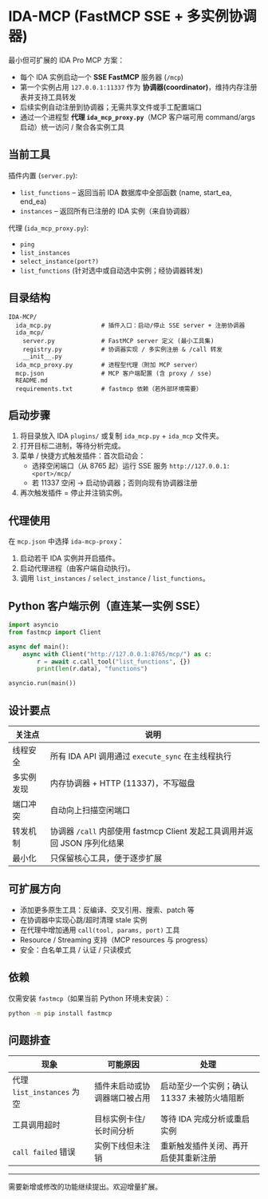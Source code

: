 # IDA-MCP (FastMCP SSE + 多实例协调器)

最小但可扩展的 IDA Pro MCP 方案：

* 每个 IDA 实例启动一个 **SSE FastMCP** 服务器 (`/mcp`)
* 第一个实例占用 `127.0.0.1:11337` 作为 **协调器(coordinator)**，维持内存注册表并支持工具转发
* 后续实例自动注册到协调器；无需共享文件或手工配置端口
* 通过一个进程型 **代理 `ida_mcp_proxy.py`**（MCP 客户端可用 command/args 启动）统一访问 / 聚合各实例工具

## 当前工具

插件内置 (`server.py`):

* `list_functions` – 返回当前 IDA 数据库中全部函数 (name, start_ea, end_ea)
* `instances` – 返回所有已注册的 IDA 实例（来自协调器）

代理 (`ida_mcp_proxy.py`):

* `ping`
* `list_instances`
* `select_instance(port?)`
* `list_functions` (针对选中或自动选中实例；经协调器转发)

## 目录结构

```text
IDA-MCP/
  ida_mcp.py              # 插件入口：启动/停止 SSE server + 注册协调器
  ida_mcp/
    server.py             # FastMCP server 定义 (最小工具集)
    registry.py           # 协调器实现 / 多实例注册 & /call 转发
    __init__.py
  ida_mcp_proxy.py        # 进程型代理（附加 MCP server）
  mcp.json                # MCP 客户端配置 (含 proxy / sse)
  README.md
  requirements.txt        # fastmcp 依赖（若外部环境需要）
```

## 启动步骤

1. 将目录放入 IDA `plugins/` 或复制 `ida_mcp.py` + `ida_mcp` 文件夹。
2. 打开目标二进制，等待分析完成。
3. 菜单 / 快捷方式触发插件：首次启动会：
   * 选择空闲端口（从 8765 起）运行 SSE 服务 `http://127.0.0.1:<port>/mcp/`
   * 若 11337 空闲 → 启动协调器；否则向现有协调器注册
4. 再次触发插件 = 停止并注销实例。

## 代理使用

在 `mcp.json` 中选择 `ida-mcp-proxy`：

1. 启动若干 IDA 实例并开启插件。
2. 启动代理进程（由客户端自动执行)。
3. 调用 `list_instances` / `select_instance` / `list_functions`。

## Python 客户端示例（直连某一实例 SSE）

```python
import asyncio
from fastmcp import Client

async def main():
    async with Client("http://127.0.0.1:8765/mcp/") as c:
        r = await c.call_tool("list_functions", {})
        print(len(r.data), "functions")

asyncio.run(main())
```

## 设计要点

| 关注点 | 说明 |
|--------|------|
| 线程安全 | 所有 IDA API 调用通过 `execute_sync` 在主线程执行 |
| 多实例发现 | 内存协调器 + HTTP (11337)，不写磁盘 |
| 端口冲突 | 自动向上扫描空闲端口 |
| 转发机制 | 协调器 `/call` 内部使用 fastmcp Client 发起工具调用并返回 JSON 序列化结果 |
| 最小化 | 只保留核心工具，便于逐步扩展 |

## 可扩展方向

* 添加更多原生工具：反编译、交叉引用、搜索、patch 等
* 在协调器中实现心跳/超时清理 stale 实例
* 在代理中增加通用 `call(tool, params, port)` 工具
* Resource / Streaming 支持（MCP resources 与 progress）
* 安全：白名单工具 / 认证 / 只读模式

## 依赖

仅需安装 `fastmcp`（如果当前 Python 环境未安装）：

```bash
python -m pip install fastmcp
```

## 问题排查

| 现象 | 可能原因 | 处理 |
|------|----------|------|
| 代理 `list_instances` 为空 | 插件未启动或协调器端口被占用 | 启动至少一个实例；确认 11337 未被防火墙阻断 |
| 工具调用超时 | 目标实例卡住/长时间分析 | 等待 IDA 完成分析或重启实例 |
| `call failed` 错误 | 实例下线但未注销 | 重新触发插件关闭、再开启使其重新注册 |

---
需要新增或修改的功能继续提出。欢迎增量扩展。
